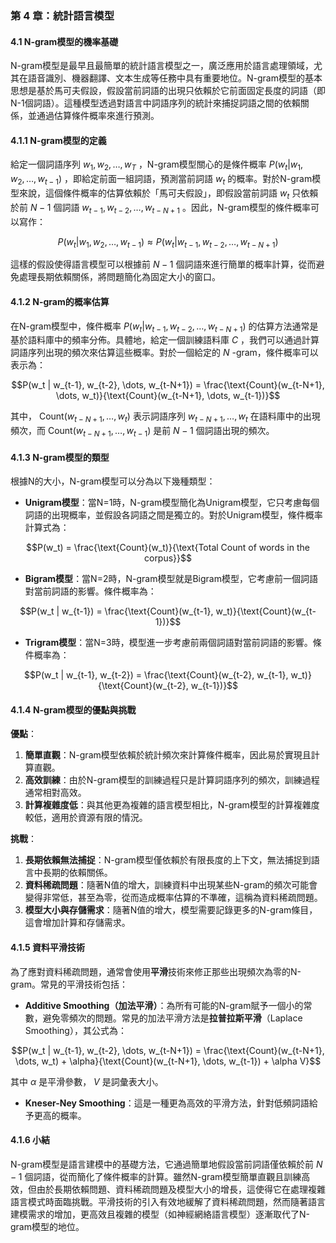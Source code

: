 ### **第 4 章：統計語言模型**

#### **4.1 N-gram模型的機率基礎**

N-gram模型是最早且最簡單的統計語言模型之一，廣泛應用於語言處理領域，尤其在語音識別、機器翻譯、文本生成等任務中具有重要地位。N-gram模型的基本思想是基於馬可夫假設，假設當前詞語的出現只依賴於它前面固定長度的詞語（即N-1個詞語）。這種模型透過對語言中詞語序列的統計來捕捉詞語之間的依賴關係，並通過估算條件概率來進行預測。

#### **4.1.1 N-gram模型的定義**

給定一個詞語序列  $`w_1, w_2, \dots, w_T`$ ，N-gram模型關心的是條件概率  $`P(w_t | w_1, w_2, \dots, w_{t-1})`$ ，即給定前面一組詞語，預測當前詞語  $`w_t`$  的概率。對於N-gram模型來說，這個條件概率的估算依賴於「馬可夫假設」，即假設當前詞語  $`w_t`$  只依賴於前  $`N-1`$  個詞語  $`w_{t-1}, w_{t-2}, \dots, w_{t-N+1}`$ 。因此，N-gram模型的條件概率可以寫作：


```math
P(w_t | w_1, w_2, \dots, w_{t-1}) \approx P(w_t | w_{t-1}, w_{t-2}, \dots, w_{t-N+1})
```


這樣的假設使得語言模型可以根據前  $`N-1`$  個詞語來進行簡單的概率計算，從而避免處理長期依賴關係，將問題簡化為固定大小的窗口。

#### **4.1.2 N-gram的概率估算**

在N-gram模型中，條件概率  $`P(w_t | w_{t-1}, w_{t-2}, \dots, w_{t-N+1})`$  的估算方法通常是基於語料庫中的頻率分佈。具體地，給定一個訓練語料庫  $`C`$ ，我們可以通過計算詞語序列出現的頻次來估算這些概率。對於一個給定的  $`N`$ -gram，條件概率可以表示為：


```math
P(w_t | w_{t-1}, w_{t-2}, \dots, w_{t-N+1}) = \frac{\text{Count}(w_{t-N+1}, \dots, w_t)}{\text{Count}(w_{t-N+1}, \dots, w_{t-1})}
```


其中， $`\text{Count}(w_{t-N+1}, \dots, w_t)`$  表示詞語序列  $`w_{t-N+1}, \dots, w_t`$  在語料庫中的出現頻次，而  $`\text{Count}(w_{t-N+1}, \dots, w_{t-1})`$  是前  $`N-1`$  個詞語出現的頻次。

#### **4.1.3 N-gram模型的類型**

根據N的大小，N-gram模型可以分為以下幾種類型：

- **Unigram模型**：當N=1時，N-gram模型簡化為Unigram模型，它只考慮每個詞語的出現概率，並假設各詞語之間是獨立的。對於Unigram模型，條件概率計算式為：
  
```math
P(w_t) = \frac{\text{Count}(w_t)}{\text{Total Count of words in the corpus}}
```

  
- **Bigram模型**：當N=2時，N-gram模型就是Bigram模型，它考慮前一個詞語對當前詞語的影響。條件概率為：
  
```math
P(w_t | w_{t-1}) = \frac{\text{Count}(w_{t-1}, w_t)}{\text{Count}(w_{t-1})}
```


- **Trigram模型**：當N=3時，模型進一步考慮前兩個詞語對當前詞語的影響。條件概率為：
  
```math
P(w_t | w_{t-1}, w_{t-2}) = \frac{\text{Count}(w_{t-2}, w_{t-1}, w_t)}{\text{Count}(w_{t-2}, w_{t-1})}
```


#### **4.1.4 N-gram模型的優點與挑戰**

**優點**：
1. **簡單直觀**：N-gram模型依賴於統計頻次來計算條件概率，因此易於實現且計算直觀。
2. **高效訓練**：由於N-gram模型的訓練過程只是計算詞語序列的頻次，訓練過程通常相對高效。
3. **計算複雜度低**：與其他更為複雜的語言模型相比，N-gram模型的計算複雜度較低，適用於資源有限的情況。

**挑戰**：
1. **長期依賴無法捕捉**：N-gram模型僅依賴於有限長度的上下文，無法捕捉到語言中長期的依賴關係。
2. **資料稀疏問題**：隨著N值的增大，訓練資料中出現某些N-gram的頻次可能會變得非常低，甚至為零，從而造成概率估算的不準確，這稱為資料稀疏問題。
3. **模型大小與存儲需求**：隨著N值的增大，模型需要記錄更多的N-gram條目，這會增加計算和存儲需求。

#### **4.1.5 資料平滑技術**

為了應對資料稀疏問題，通常會使用**平滑**技術來修正那些出現頻次為零的N-gram。常見的平滑技術包括：

- **Additive Smoothing（加法平滑）**：為所有可能的N-gram賦予一個小的常數，避免零頻次的問題。常見的加法平滑方法是**拉普拉斯平滑**（Laplace Smoothing），其公式為：
  
```math
P(w_t | w_{t-1}, w_{t-2}, \dots, w_{t-N+1}) = \frac{\text{Count}(w_{t-N+1}, \dots, w_t) + \alpha}{\text{Count}(w_{t-N+1}, \dots, w_{t-1}) + \alpha V}
```

  其中  $`\alpha`$  是平滑參數， $`V`$  是詞彙表大小。

- **Kneser-Ney Smoothing**：這是一種更為高效的平滑方法，針對低頻詞語給予更高的概率。

#### **4.1.6 小結**

N-gram模型是語言建模中的基礎方法，它通過簡單地假設當前詞語僅依賴於前  $`N-1`$  個詞語，從而簡化了條件概率的計算。雖然N-gram模型簡單直觀且訓練高效，但由於長期依賴問題、資料稀疏問題及模型大小的增長，這使得它在處理複雜語言模式時面臨挑戰。平滑技術的引入有效地緩解了資料稀疏問題，然而隨著語言建模需求的增加，更高效且複雜的模型（如神經網絡語言模型）逐漸取代了N-gram模型的地位。